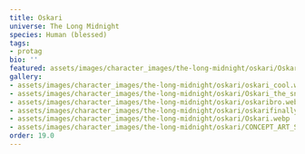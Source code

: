 ```yaml
---
title: Oskari
universe: The Long Midnight
species: Human (blessed)
tags:
- protag
bio: ''
featured: assets/images/character_images/the-long-midnight/oskari/Oskari_the_snow.webp
gallery:
- assets/images/character_images/the-long-midnight/oskari/oskari_cool.webp
- assets/images/character_images/the-long-midnight/oskari/Oskari_the_snow.webp
- assets/images/character_images/the-long-midnight/oskari/oskaribro.webp
- assets/images/character_images/the-long-midnight/oskari/oskarifinally.webp
- assets/images/character_images/the-long-midnight/oskari/Oskari.webp
- assets/images/character_images/the-long-midnight/oskari/CONCEPT_ART_SNOWFIELD.webp
order: 19.0
---
```

